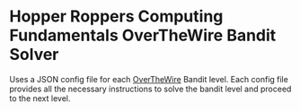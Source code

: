 # Hopper Roppers Computing Fundamentals OverTheWire Bandit Solver

Uses a JSON config file for each [OverTheWire](https://overthewire.org/wargames/) Bandit level.
Each config file provides all the necessary instructions to solve the bandit level and proceed to the next level.

